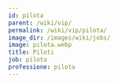 ```yaml
---
id: pilota
parent: /wiki/vip/
permalink: /wiki/vip/pilota/
image_dir: /images/wiki/jobs/
image: pilota.webp
title: Piloti
job: pilota
professione: pilota
---
```

